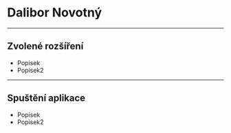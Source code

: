 # Dalibor Novotný
---
## Zvolené rozšíření
- Popisek
- Popisek2
---
## Spuštění aplikace

- Popisek
- Popisek2